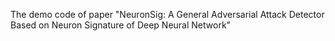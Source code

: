 The demo code of paper "NeuronSig: A General Adversarial Attack Detector Based on Neuron Signature of Deep Neural Network"
